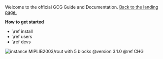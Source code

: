 Welcome to the official GCG Guide and Documentation. <a href="../index.html">Back to the landing page.</a>

**How to get started**
- \ref install
- \ref users
- \ref devs


![instance MIPLIB2003/rout with 5 blocks](rout-cC-5.png)
@version  3.1.0
@ref CHG
